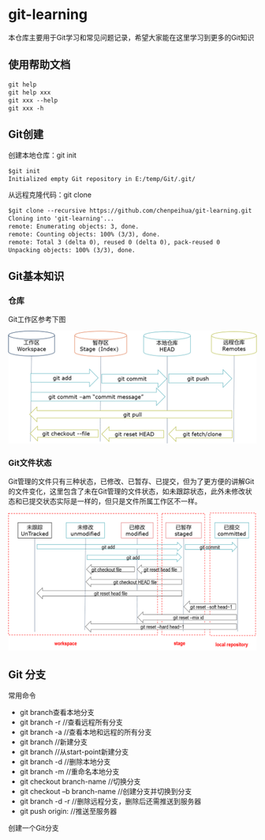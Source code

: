 # git-learning

本仓库主要用于Git学习和常见问题记录，希望大家能在这里学习到更多的Git知识



## 使用帮助文档

```
git help
git help xxx
git xxx --help
git xxx -h
```



## Git创建

创建本地仓库：git init

	$git init
	Initialized empty Git repository in E:/temp/Git/.git/

从远程克隆代码：git clone

	$git clone --recursive https://github.com/chenpeihua/git-learning.git
	Cloning into 'git-learning'...
	remote: Enumerating objects: 3, done.
	remote: Counting objects: 100% (3/3), done.
	remote: Total 3 (delta 0), reused 0 (delta 0), pack-reused 0
	Unpacking objects: 100% (3/3), done.



## Git基本知识

### 仓库

Git工作区参考下图

![image](image/git-workspace.png)





### Git文件状态

Git管理的文件只有三种状态，已修改、已暂存、已提交，但为了更方便的讲解Git的文件变化，这里包含了未在Git管理的文件状态，如未跟踪状态，此外未修改状态和已提交状态实际是一样的，但只是文件所属工作区不一样。

![image](image/git-file-status.png)



## Git 分支

常用命令

* git branch查看本地分支
* git branch -r //查看远程所有分支
* git branch -a //查看本地和远程的所有分支
* git branch <branch-name> //新建分支
* git branch <branch-name> <start-point>//从start-point新建分支
* git branch -d <branch-name> //删除本地分支
* git branch -m <old-branch> <new-branch> //重命名本地分支
* git checkout branch-name //切换分支
* git checkout –b branch-name //创建分支并切换到分支
* git branch -d -r <branch-name> //删除远程分支，删除后还需推送到服务器
* git push origin:<branch-name> //推送至服务器

创建一个Git分支
